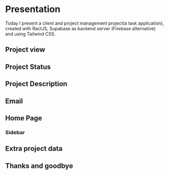 # Presentation

Today I present a client and project management project(a task application), created with RactJS, Supabase as backend server (Firebase alternative) and using Tailwind CSS.

## Project view

## Project Status

## Project Description

## Email

## Home Page

### Sidebar

## Extra project data

## Thanks and goodbye
